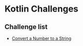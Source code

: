 # Kotlin Challenges

## Challenge list

- [Convert a Number to a String](app/src/main/java/com/gredi/kotlinchallenges/codewars/numberToString/README.md)
